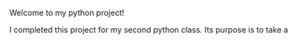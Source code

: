 Welcome to my python project!

I completed this project for my second python class. Its purpose is to take a 


